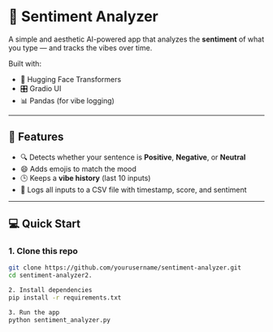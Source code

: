 # 🧠 Sentiment Analyzer

A simple and aesthetic AI-powered app that analyzes the **sentiment** of what you type — and tracks the vibes over time.

Built with:
- 🤗 Hugging Face Transformers
- 🎛️ Gradio UI
- 📊 Pandas (for vibe logging)

---

## 🚀 Features
- 🔍 Detects whether your sentence is **Positive**, **Negative**, or **Neutral**
- 😄 Adds emojis to match the mood
- 🕒 Keeps a **vibe history** (last 10 inputs)
- 🧾 Logs all inputs to a CSV file with timestamp, score, and sentiment

---

## 💻 Quick Start

### 1. Clone this repo
```bash
git clone https://github.com/yourusername/sentiment-analyzer.git
cd sentiment-analyzer2.

2. Install dependencies
pip install -r requirements.txt

3. Run the app
python sentiment_analyzer.py

